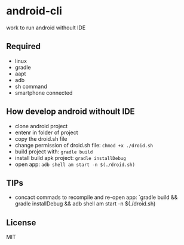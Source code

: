 # android-cli

work to run android withoult IDE

## Required

- linux
- gradle
- aapt
- adb
- sh command
- smartphone connected

## How develop android withoult IDE

- clone android project
- entenr in folder of project
- copy the droid.sh file
- change permission of droid.sh file: `chmod +x ./droid.sh`
- build project with: `gradle build`
- install build apk project: `gradle installDebug`
- open app: `adb shell am start -n $(./droid.sh)`

## TIPs

- concact commads to recompile and re-open app: `gradle build && gradle installDebug && adb shell am start -n $(./droid.sh)

## License 

MIT
